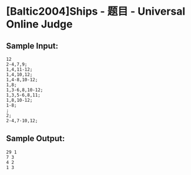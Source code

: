 # [Baltic2004]Ships - 题目 - Universal Online Judge


## Sample Input: 
```
12
2-4,7,9;
1,4,11-12;
1,4,10,12;
1,4-8,10-12;
1,8;
1,3-6,8,10-12;
1,3,5-6,8,11;
1,8,10-12;
1-8;
;
2;
2-4,7-10,12;
```

## Sample Output: 
```
29 1
7 3
4 2
1 3
```
